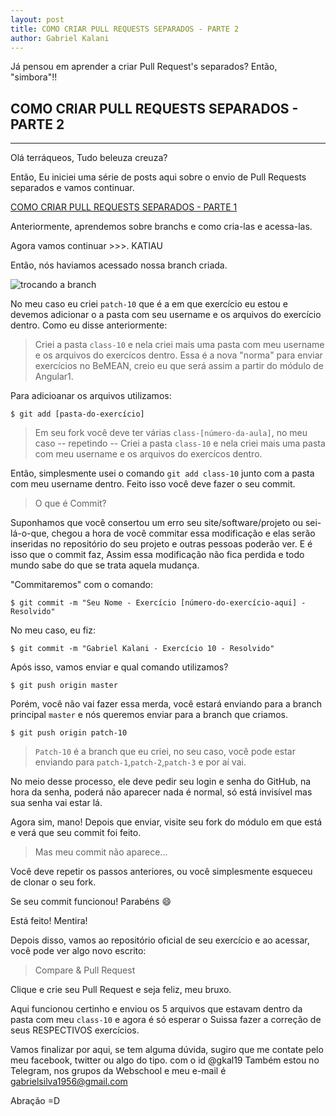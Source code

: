 ```yaml
---
layout: post
title: COMO CRIAR PULL REQUESTS SEPARADOS - PARTE 2
author: Gabriel Kalani
---
```


Já pensou em aprender a criar Pull Request's separados?
Então, "simbora"!!

## COMO CRIAR PULL REQUESTS SEPARADOS - PARTE 2
-----

Olá terráqueos,
Tudo beleuza creuza?

Então, Eu iniciei uma série de posts aqui sobre o envio de Pull Requests separados e vamos continuar.

[COMO CRIAR PULL REQUESTS SEPARADOS - PARTE 1](https://gkal19.github.io/2016/07/11/pull-request-separados-1.html)

Anteriormente, aprendemos sobre branchs e como cria-las e acessa-las.

Agora vamos continuar >>>. KATIAU

Então, nós haviamos acessado nossa branch criada.

![trocando a branch](http://i.imgur.com/oKjBTvM.png)

No meu caso eu criei `patch-10` que é a em que exercício eu estou e devemos adicionar o a pasta com seu username e os arquivos do exercício dentro.
Como eu disse anteriormente:

> Criei a pasta `class-10` e nela criei mais uma pasta com meu username e os arquivos do exercícos dentro.
Essa é a nova "norma" para enviar exercícios no BeMEAN, creio eu que será assim a partir do módulo de Angular1.

Para adicioanar os arquivos utilizamos:
```shell
$ git add [pasta-do-exercício]
```

> Em seu fork você deve ter várias `class-[número-da-aula]`, no meu caso -- repetindo -- Criei a pasta `class-10` e nela criei mais uma pasta com meu username e os arquivos do exercícos dentro.

Então, simplesmente usei o comando `git add class-10` junto com a pasta com meu username dentro. Feito isso você deve fazer o seu commit.

> O que é Commit?

Suponhamos que você consertou um erro seu site/software/projeto ou sei-lá-o-que, chegou a hora de você commitar essa modificação e elas serão inseridas no repositório do seu projeto e outras pessoas poderão ver. 
E é isso que o commit faz, Assim essa modificação não fica perdida e todo mundo sabe do que se trata aquela mudança.

"Commitaremos" com o comando:
```shell
$ git commit -m "Seu Nome - Exercício [número-do-exercício-aqui] - Resolvido"
```

No meu caso, eu fiz:
```shell
$ git commit -m "Gabriel Kalani - Exercício 10 - Resolvido"
```

Após isso, vamos enviar e qual comando utilizamos?

```shell
$ git push origin master
```

Porém, você não vai fazer essa merda, você estará enviando para a branch principal `master` e nós queremos enviar para a branch que criamos.

```shell
$ git push origin patch-10
```

> `Patch-10` é a branch que eu criei, no seu caso, você pode estar enviando para `patch-1`,`patch-2`,`patch-3` e por aí vai.

No meio desse processo, ele deve pedir seu login e senha do GitHub, na hora da senha, poderá não aparecer nada é normal, só está invisível mas sua senha vai estar lá.

Agora sim, mano!
Depois que enviar, visite seu fork do módulo em que está e verá que seu commit foi feito.

> Mas meu commit não aparece...

Você deve repetir os passos anteriores, ou você simplesmente esqueceu de clonar o seu fork.

Se seu commit funcionou! Parabéns :smile:

Está feito! Mentira!

Depois disso, vamos ao repositório oficial de seu exercício e ao acessar, você pode ver algo novo escrito:

> Compare & Pull Request

Clique e crie seu Pull Request e seja feliz, meu bruxo.

Aqui funcionou certinho e enviou os 5 arquivos que estavam dentro da pasta com meu `class-10` e agora é só esperar o Suissa fazer a correção de seus RESPECTIVOS exercícios.

Vamos finalizar por aqui, se tem alguma dúvida, sugiro que me contate pelo meu facebook, twitter ou algo do tipo. com o id @gkal19
Também estou no Telegram, nos grupos da Webschool e meu e-mail é gabrielsilva1956@gmail.com


Abração =D
